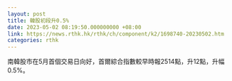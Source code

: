 ```yaml
---
layout: post
title: 韓股初段升0.5%
date: 2023-05-02 08:19:50.000000000 +08:00
link: https://news.rthk.hk/rthk/ch/component/k2/1698740-20230502.htm
categories: rthk
---
```


南韓股市在5月首個交易日向好，首爾綜合指數較早時報2514點，升12點，升幅0.5%。
